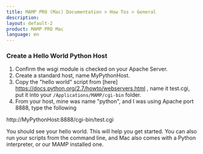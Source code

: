 ```yaml
---
title: MAMP PRO (Mac) Documentation > How Tos > General
description: 
layout: default-2
product: MAMP PRO Mac
language: en
---
```


### Create a Hello World Python Host

1. Confirm the wsgi module is checked on your Apache Server. 
2. Create a standard host, name MyPythonHost.
3. Copy the "hello world" script from [here] https://docs.python.org/2.7/howto/webservers.html , name it test.cgi, put it into your  `/Applications/MAMP/cgi-bin` folder.
4. From your host, mine was name "python", and I was using Apache port 8888, type the following

http://MyPythonHost:8888/cgi-bin/test.cgi

You should see your hello world. This will help you get started. You can also run your scripts from the command line, and Mac also comes with a Python interpreter, or our MAMP installed one.
